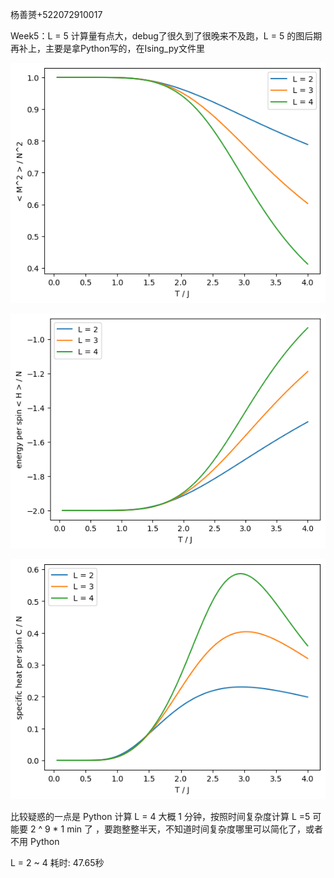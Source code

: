 杨善赟+522072910017

Week5：L = 5 计算量有点大，debug了很久到了很晚来不及跑，L = 5 的图后期再补上，主要是拿Python写的，在Ising_py文件里

![image](https://github.com/Shanyun04/CP_ShanyunYang/blob/main/M%5E2%20per%20spin%5E2.png?raw=true)

![image](https://github.com/Shanyun04/CP_ShanyunYang/blob/main/energy%20per%20spin.png?raw=true)

![image](https://github.com/Shanyun04/CP_ShanyunYang/blob/main/C%20per%20spin.png?raw=true)

比较疑惑的一点是 Python 计算 L = 4 大概 1 分钟，按照时间复杂度计算 L =5 可能要 2 ^ 9 * 1 min 了 ，要跑整整半天，不知道时间复杂度哪里可以简化了，或者不用 Python

L = 2 ~ 4 耗时: 47.65秒
